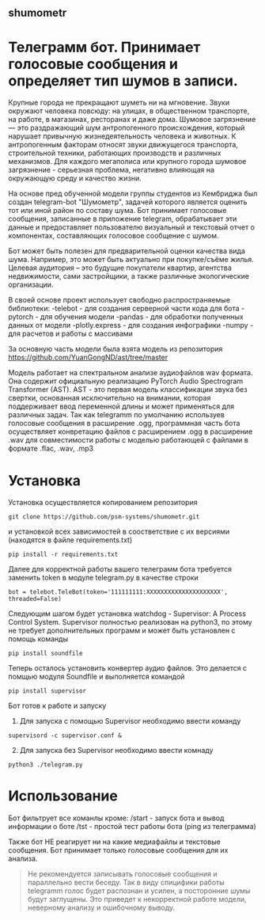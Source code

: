 ## shumometr
# Телеграмм бот. Принимает голосовые сообщения и определяет тип шумов в записи.

Крупные города не прекращают шуметь ни на мгновение. Звуки окружают человека повсюду: на улицах, в общественном транспорте, на работе, в магазинах, ресторанах и даже дома.
Шумовое загрязнение — это раздражающий шум антропогенного происхождения, который нарушает привычную жизнедеятельность человека и животных. К антропогенным факторам относят звуки движущегося транспорта, строительной техники, работающих производств и различных механизмов. Для каждого мегаполиса или крупного города шумовое загрязнение - серьезная проблема, негативно влияющая на окружающую среду и качество жизни.

На основе пред обученной модели группы студентов из Кембриджа был создан telegram-bot "Шумометр", задачей которого является оценить тот или иной район по составу шума.
Бот принимает голосовые сообщения, записанные в приложение telegram, обрабатывает эти данные и предоставляет пользователю визуальный и текстовый отчет о компонентах, составляющих голосовое сообщение с шумом.

Бот может быть полезен для предварительной оценки качества вида шума. Например, это может быть актуально при покупке/съёме жилья.
Целевая аудитория – это будущие покупатели квартир, агентства недвижимости, сами застройщики, а также различные экологические организации.

В своей основе проект использует свободно распространяемые библиотеки:
-telebot - для создания серверной части кода для бота
-pytorch - для обучения модели
-pandas - для обработки полученных данных от модели
-plotly.express - для создания инфографики
-numpy - для расчетов и работы с массивами

За основную часть модели была взята модель из репозитория https://github.com/YuanGongND/ast/tree/master

Модель работает на спектральном анализе аудиофайлов wav формата. Она содержит официальную реализацию PyTorch Audio Spectrogram Transformer (AST).
AST - это первая модель классификации звука без свертки, основанная исключительно на внимании, которая поддерживает ввод переменной длины и может применяться для различных задач.
Так как telegramm по умолчанию используев голосовые сообщения в расширение .ogg, программная часть бота осуществляет конвретацию файлов с расширением .ogg в расширение .wav для совместимости работы с моделью работающей с файлами в формате .flac, .wav, .mp3

# Установка
Установка осуществляется копированием репозитория

`git clone https://github.com/psm-systems/shumometr.git`

и установкой всех зависимостей в соостветствие с их версиями (находятся в файле requirements.txt)

`pip install -r requirements.txt`

Далее для корректной работы вашего телеграмм бота требуется заменить token в модуле telegram.py в качестве строки

`bot = telebot.TeleBot(token='111111111:XXXXXXXXXXXXXXXXXXXXX', threaded=False)`

Следующим шагом будет установка watchdog - Supervisor: A Process Control System. Supervisor полностью реализован на python3, по этому не требует дополнительных программ и может быть установлен с помощь команды

`pip install soundfile`

Теперь осталось установить конвертер аудио файлов. Это делается с помщью модуля Soundfile и выполняется командой

`pip install supervisor`

Бот готов к работе и запуску
1) Для запуска с помощью Supervisor необходимо ввести команду

`supervisord -c supervisor.conf &`

2) Для запуска без Supervisor необходимо ввести комнаду

`python3 ./telegram.py`

# Использование
Бот фильтрует все команлы кроме:
/start - запуск бота и вывод информации о боте
/tst - простой тест работы бота (ping из телеграмма)

Также бот НЕ реагирует ни на какие медиафайлы и текстовые сообщения. Бот принимает только голосовые сообщения для их анализа.

>Не рекомендуется записывать голосовые сообщения и параллельно вести беседу. Так в виду спицифики работы telegramm голос будет распознан и усилен, а посторонние шумы будут заглущены. Это приведет к некорректной работе модели, неверному анализу и ошибочному выводу.
